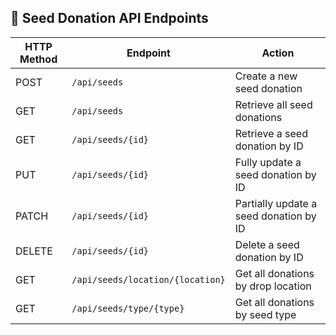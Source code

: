 ## 🌱 Seed Donation API Endpoints

| HTTP Method | Endpoint                            | Action                                       |
|-------------|-------------------------------------|----------------------------------------------|
| POST        | `/api/seeds`                        | Create a new seed donation                   |
| GET         | `/api/seeds`                        | Retrieve all seed donations                  |
| GET         | `/api/seeds/{id}`                   | Retrieve a seed donation by ID               |
| PUT         | `/api/seeds/{id}`                   | Fully update a seed donation by ID           |
| PATCH       | `/api/seeds/{id}`                   | Partially update a seed donation by ID       |
| DELETE      | `/api/seeds/{id}`                   | Delete a seed donation by ID                 |
| GET         | `/api/seeds/location/{location}`    | Get all donations by drop location           |
| GET         | `/api/seeds/type/{type}`            | Get all donations by seed type               |

